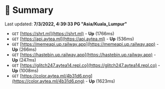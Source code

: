 # 📖 Summary
Last updated: **7/3/2022, 4:39:33 PG "Asia/Kuala_Lumpur"**

- `GET` [https://shrt.ml](https://shrt.ml) - **Up** (1766ms)
- `GET` [https://api.aytea.ml](https://api.aytea.ml) - **Up** (536ms)
- `GET` [https://memeapi.up.railway.app](https://memeapi.up.railway.app) - **Up** (266ms)
- `GET` [https://hastebin.up.railway.app](https://hastebin.up.railway.app) - **Up** (247ms)
- `GET` [https://glitch247.aytea14.repl.co](https://glitch247.aytea14.repl.co) - **Up** (1008ms)
- `GET` [https://color.aytea.ml/4b31d6.png](https://color.aytea.ml/4b31d6.png) - **Up** (1623ms)
